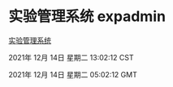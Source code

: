 # 实验管理系统 expadmin
[实验管理系统](http://59.174.25.102:56808/expadmin-782313d2-e1b1-4ea7-932e-3a55e6a1a4d0/)

2021年 12月 14日 星期二 13:02:12 CST

2021年 12月 14日 星期二 05:02:12 GMT
